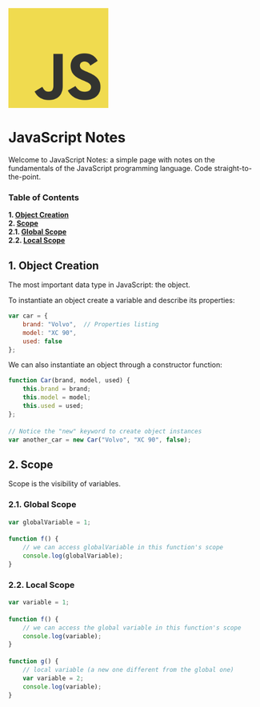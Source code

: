 <a name="README">[<img src="img/JS.png" width="200px" height="200px" />](https://github.com/rentes/javascript-notes)</a>

# JavaScript Notes

Welcome to JavaScript Notes: a simple page with notes on the fundamentals
of the JavaScript programming language. Code straight-to-the-point.

### Table of Contents
**1. [Object Creation](#object-creation)**<br/>
**2. [Scope](#scope)**<br/>
**2.1. [Global Scope](#global-scope)**<br/>
**2.2. [Local Scope](#local-scope)**

## 1. Object Creation<a name="object-creation"></a>

The most important data type in JavaScript: the object.

To instantiate an object create a variable and describe its properties:

```JavaScript
var car = {
	brand: "Volvo",  // Properties listing
	model: "XC 90",
	used: false
};
```

We can also instantiate an object through a constructor function:

```JavaScript
function Car(brand, model, used) {
	this.brand = brand;
	this.model = model;
	this.used = used;
};

// Notice the "new" keyword to create object instances
var another_car = new Car("Volvo", "XC 90", false);
```

## 2. Scope<a name="scope"></a>

Scope is the visibility of variables.

### 2.1. Global Scope<a name="global-scope"></a>

```JavaScript
var globalVariable = 1;

function f() {
	// we can access globalVariable in this function's scope
	console.log(globalVariable);
}
```

### 2.2. Local Scope<a name="local-scope"></a>

```JavaScript
var variable = 1;

function f() {
	// we can access the global variable in this function's scope
	console.log(variable);
}

function g() {
	// local variable (a new one different from the global one)
	var variable = 2;
	console.log(variable);
}
```